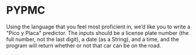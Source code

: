 # PYPMC
Using the language that you feel most proficient in, we’d like you to write a "Pico y Placa" predictor. The inputs should be a license plate number 
(the full number, not the last digit), a date (as a String), and a time, and the program will return whether or not that car can be on the road. 
